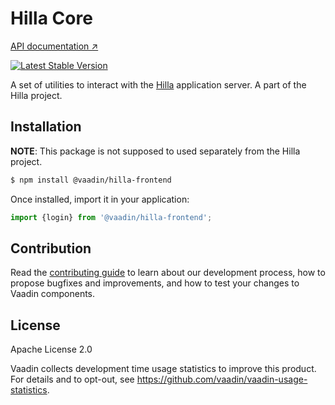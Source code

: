 # Hilla Core

[API documentation ↗](https://hilla.dev/docs/tutorials/in-depth-course/login-and-authentication)

[![Latest Stable Version](https://img.shields.io/npm/v/@hilla/frontend.svg)](https://www.npmjs.com/package/@vaadin/hilla-frontend)

A set of utilities to interact with the [Hilla](https://hilla.dev/docs/) application server.
A part of the Hilla project.

## Installation

**NOTE**: This package is not supposed to used separately from the Hilla project.

```bash
$ npm install @vaadin/hilla-frontend
```

Once installed, import it in your application:

```js
import {login} from '@vaadin/hilla-frontend';
```

## Contribution

Read the [contributing guide](https://vaadin.com/docs/latest/contributing-docs/overview) to learn about our development process, how to propose bugfixes and improvements, and how to test your changes to Vaadin components.

## License

Apache License 2.0

Vaadin collects development time usage statistics to improve this product.
For details and to opt-out, see https://github.com/vaadin/vaadin-usage-statistics.
